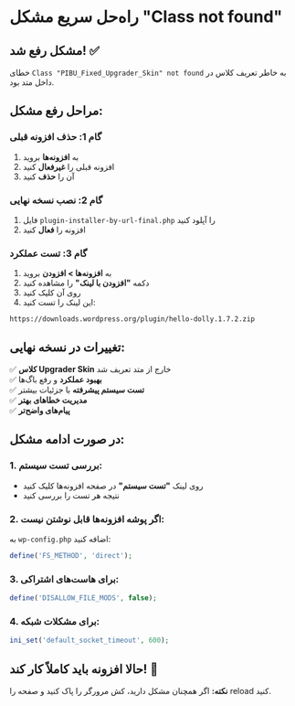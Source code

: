 # راه‌حل سریع مشکل "Class not found"

## مشکل رفع شد! ✅

خطای `Class "PIBU_Fixed_Upgrader_Skin" not found` به خاطر تعریف کلاس در داخل متد بود.

## مراحل رفع مشکل:

### گام 1: حذف افزونه قبلی
1. به **افزونه‌ها** بروید
2. افزونه قبلی را **غیرفعال** کنید
3. آن را **حذف** کنید

### گام 2: نصب نسخه نهایی
1. فایل `plugin-installer-by-url-final.php` را آپلود کنید
2. افزونه را **فعال** کنید

### گام 3: تست عملکرد
1. به **افزونه‌ها > افزودن** بروید
2. دکمه **"افزودن با لینک"** را مشاهده کنید
3. روی آن کلیک کنید
4. این لینک را تست کنید:
```
https://downloads.wordpress.org/plugin/hello-dolly.1.7.2.zip
```

## تغییرات در نسخه نهایی:

✅ **کلاس Upgrader Skin** خارج از متد تعریف شد  
✅ **بهبود عملکرد** و رفع باگ‌ها  
✅ **تست سیستم پیشرفته** با جزئیات بیشتر  
✅ **مدیریت خطاهای بهتر**  
✅ **پیام‌های واضح‌تر**  

## در صورت ادامه مشکل:

### 1. بررسی تست سیستم:
- روی لینک **"تست سیستم"** در صفحه افزونه‌ها کلیک کنید
- نتیجه هر تست را بررسی کنید

### 2. اگر پوشه افزونه‌ها قابل نوشتن نیست:
به `wp-config.php` اضافه کنید:
```php
define('FS_METHOD', 'direct');
```

### 3. برای هاست‌های اشتراکی:
```php
define('DISALLOW_FILE_MODS', false);
```

### 4. برای مشکلات شبکه:
```php
ini_set('default_socket_timeout', 600);
```

## حالا افزونه باید کاملاً کار کند! 🎉

**نکته:** اگر همچنان مشکل دارید، کش مرورگر را پاک کنید و صفحه را reload کنید.